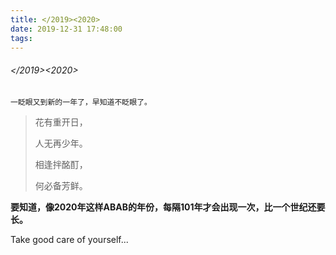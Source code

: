 ```yaml
---
title: </2019><2020>
date: 2019-12-31 17:48:00
tags:
---
```



###### </2019><2020>

`一眨眼又到新的一年了，早知道不眨眼了。`

> 花有重开日，
>
> 人无再少年。
>
> 相逢拌酩酊，
>
> 何必备芳鲜。

**要知道，像2020年这样ABAB的年份，每隔101年才会出现一次，比一个世纪还要长。**

Take good care of yourself...
